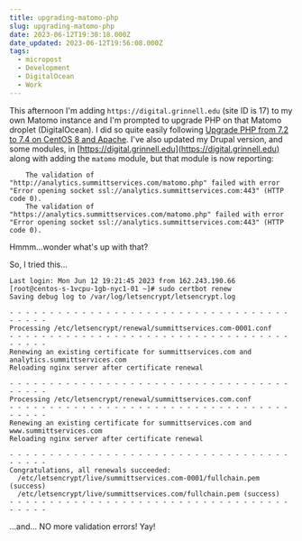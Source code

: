 ```yaml
---
title: upgrading-matomo-php
slug: upgrading-matomo-php
date: 2023-06-12T19:30:18.000Z
date_updated: 2023-06-12T19:56:08.000Z
tags: 
  - micropost
  - Development
  - DigitalOcean
  - Work
---
```


This afternoon I'm adding `https://digital.grinnell.edu` (site ID is 17) to my own Matomo instance and I'm prompted to upgrade PHP on that Matomo droplet (DigitalOcean).  I did so quite easily following [Upgrade PHP from 7.2 to 7.4 on CentOS 8 and Apache](https://www.digitalocean.com/community/questions/upgrade-php-from-7-2-to-7-4-on-centos-8-and-apache).  I've also updated my Drupal version, and some modules, in [https://digital.grinnell.edu](https://digital.grinnell.edu) along with adding the `matomo` module, but that module is now reporting:

    
        The validation of "http://analytics.summittservices.com/matomo.php" failed with error "Error opening socket ssl://analytics.summittservices.com:443" (HTTP code 0).
        The validation of "https://analytics.summittservices.com/matomo.php" failed with error "Error opening socket ssl://analytics.summittservices.com:443" (HTTP code 0).
    

Hmmm...wonder what's up with that?

So, I tried this...

    Last login: Mon Jun 12 19:21:45 2023 from 162.243.190.66
    [root@centos-s-1vcpu-1gb-nyc1-01 ~]# sudo certbot renew
    Saving debug log to /var/log/letsencrypt/letsencrypt.log
    
    - - - - - - - - - - - - - - - - - - - - - - - - - - - - - - - - - - - - - - - -
    Processing /etc/letsencrypt/renewal/summittservices.com-0001.conf
    - - - - - - - - - - - - - - - - - - - - - - - - - - - - - - - - - - - - - - - -
    Renewing an existing certificate for summittservices.com and analytics.summittservices.com
    Reloading nginx server after certificate renewal
    
    - - - - - - - - - - - - - - - - - - - - - - - - - - - - - - - - - - - - - - - -
    Processing /etc/letsencrypt/renewal/summittservices.com.conf
    - - - - - - - - - - - - - - - - - - - - - - - - - - - - - - - - - - - - - - - -
    Renewing an existing certificate for summittservices.com and www.summittservices.com
    Reloading nginx server after certificate renewal
    
    - - - - - - - - - - - - - - - - - - - - - - - - - - - - - - - - - - - - - - - -
    Congratulations, all renewals succeeded: 
      /etc/letsencrypt/live/summittservices.com-0001/fullchain.pem (success)
      /etc/letsencrypt/live/summittservices.com/fullchain.pem (success)
    - - - - - - - - - - - - - - - - - - - - - - - - - - - - - - - - - - - - - - - -
    

...and... NO more validation errors!  Yay!
